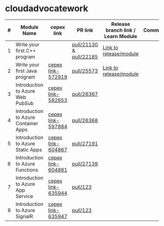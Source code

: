 # cloudadvocatework

| # | Module Name | cepex link | PR link | Release branch link / Learn Module | Comments |
|---|-------------|------------|---------|---------------------|----------|
| 1 | Write your first C++ program |            | [pull/21130](https://github.com/MicrosoftDocs/learn-pr/pull/21130) & [pull/22185](https://github.com/MicrosoftDocs/learn-pr/pull/22185) | [Link to release/module](https://docs.microsoft.com/en-us/learn/modules/cpp-first-program/) |          |
| 2 | Write your first Java program | [cepex link-572919](https://ceapex.visualstudio.com/CPS/_workitems/edit/572919) | [pull/25573](https://github.com/MicrosoftDocs/learn-pr/pull/25573) | [Link to release/module](https://review.docs.microsoft.com/en-us/learn/modules/java-write-your-first-program/?branch=NEW-java-write-your-first-program) |          |
| 3 | Introduction to Azure Web PubSub | [cepex link-582653](https://ceapex.visualstudio.com/CPS/_workitems/edit/582653) | [pull/26367](https://github.com/MicrosoftDocs/learn-pr/pull/26367/) |                     |          |
| 4 | Introduction to Azure Container Apps | [cepex link-597884](https://ceapex.visualstudio.com/CPS/_workitems/edit/597884) | [pull/26368](https://github.com/MicrosoftDocs/learn-pr/pull/26368/) |     |     |
| 5 | Introduction to Azure Static Apps | [cepex link-604867](https://ceapex.visualstudio.com/CPS/_workitems/edit/604867) | [pull/27191](https://github.com/MicrosoftDocs/learn-pr/pull/27191) |     |     |
| 6 | Introduction to Azure Functions | [cepex link-604881](https://ceapex.visualstudio.com/CPS/_workitems/edit/604881) | [pull/27139](https://github.com/MicrosoftDocs/learn-pr/pull/27139) |     |     |
| 7 | Introduction to Azure App Service | [cepex link-635944](https://ceapex.visualstudio.com/CPS/_workitems/edit/635944) | [pull/123]() |      |      |
| 8 | Introduction to Azure SignalR | [cepex link-635947](https://ceapex.visualstudio.com/CPS/_workitems/edit/635947) | [pull/123]() |      |      |

<!--

| 9 | module_name | [cepex link-xxx] | [pull/123]() |      |      |
| 10 | module_name | [cepex link-xxx] | [pull/123]() |      |      |
-->  
